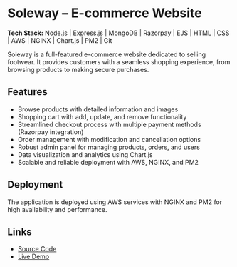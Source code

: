 # Soleway – E-commerce Website  

**Tech Stack:** Node.js | Express.js | MongoDB | Razorpay | EJS | HTML | CSS | AWS | NGINX | Chart.js | PM2 | Git  

Soleway is a full-featured e-commerce website dedicated to selling footwear. It provides customers with a seamless shopping experience, from browsing products to making secure purchases.  

## Features  

- Browse products with detailed information and images  
- Shopping cart with add, update, and remove functionality  
- Streamlined checkout process with multiple payment methods (Razorpay integration)  
- Order management with modification and cancellation options  
- Robust admin panel for managing products, orders, and users  
- Data visualization and analytics using Chart.js  
- Scalable and reliable deployment with AWS, NGINX, and PM2  

## Deployment  

The application is deployed using AWS services with NGINX and PM2 for high availability and performance.  

## Links  

- [Source Code](https://github.com/akhildas675/Soleway)  
- [Live Demo](https://soleway-ecommerce.onrender.com/)  

